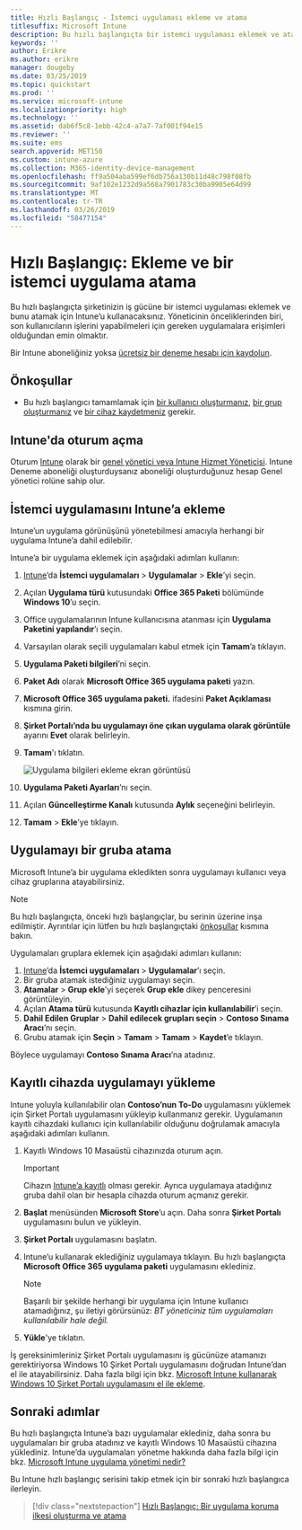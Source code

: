 ```yaml
---
title: Hızlı Başlangıç - İstemci uygulaması ekleme ve atama
titlesuffix: Microsoft Intune
description: Bu hızlı başlangıçta bir istemci uygulaması eklemek ve atamak için Microsoft Intune’u kullanacaksınız.
keywords: ''
author: Erikre
ms.author: erikre
manager: dougeby
ms.date: 03/25/2019
ms.topic: quickstart
ms.prod: ''
ms.service: microsoft-intune
ms.localizationpriority: high
ms.technology: ''
ms.assetid: dab6f5c8-1ebb-42c4-a7a7-7af001f94e15
ms.reviewer: ''
ms.suite: ems
search.appverid: MET150
ms.custom: intune-azure
ms.collection: M365-identity-device-management
ms.openlocfilehash: ff9a504aba599ef6db756a130b11d48c798f08fb
ms.sourcegitcommit: 9af102e1232d9a568a7901783c30ba9905e64d99
ms.translationtype: MT
ms.contentlocale: tr-TR
ms.lasthandoff: 03/26/2019
ms.locfileid: "58477154"
---
```

# <a name="quickstart-add-and-assign-a-client-app"></a>Hızlı Başlangıç: Ekleme ve bir istemci uygulama atama

Bu hızlı başlangıçta şirketinizin iş gücüne bir istemci uygulaması eklemek ve bunu atamak için Intune’u kullanacaksınız. Yöneticinin önceliklerinden biri, son kullanıcıların işlerini yapabilmeleri için gereken uygulamalara erişimleri olduğundan emin olmaktır. 

Bir Intune aboneliğiniz yoksa [ücretsiz bir deneme hesabı için kaydolun](free-trial-sign-up.md).

## <a name="prerequisites"></a>Önkoşullar

- Bu hızlı başlangıcı tamamlamak için [bir kullanıcı oluşturmanız](quickstart-create-user.md), [bir grup oluşturmanız](quickstart-create-group.md) ve [bir cihaz kaydetmeniz](quickstart-setup-auto-enrollment.md) gerekir.

## <a name="sign-in-to-intune"></a>Intune'da oturum açma

Oturum [Intune](https://aka.ms/intuneportal) olarak bir [genel yönetici veya Intune Hizmet Yöneticisi](users-add.md#types-of-administrators). Intune Deneme aboneliği oluşturduysanız aboneliği oluşturduğunuz hesap Genel yönetici rolüne sahip olur.

## <a name="add-the-client-app-to-intune"></a>İstemci uygulamasını Intune’a ekleme

Intune’un uygulama görünüşünü yönetebilmesi amacıyla herhangi bir uygulama Intune’a dahil edilebilir. 

Intune’a bir uygulama eklemek için aşağıdaki adımları kullanın:

1. [Intune](https://aka.ms/intuneportal)’da **İstemci uygulamaları** > **Uygulamalar** > **Ekle**’yi seçin. 
2. Açılan **Uygulama türü** kutusundaki **Office 365 Paketi** bölümünde **Windows 10**’u seçin.
3. Office uygulamalarının Intune kullanıcısına atanması için **Uygulama Paketini yapılandır**’ı seçin.
4. Varsayılan olarak seçili uygulamaları kabul etmek için **Tamam**’a tıklayın.
5. **Uygulama Paketi bilgileri**’ni seçin.
6. **Paket Adı** olarak **Microsoft Office 365 uygulama paketi** yazın.
7. **Microsoft Office 365 uygulama paketi.** ifadesini **Paket Açıklaması** kısmına girin.
8. **Şirket Portalı’nda bu uygulamayı öne çıkan uygulama olarak görüntüle** ayarını **Evet** olarak belirleyin.
9. **Tamam**'ı tıklatın.

    ![Uygulama bilgileri ekleme ekran görüntüsü](media/quickstart-add-assign-app/quickstart-add-assign-app-01.png)

8. **Uygulama Paketi Ayarları**’nı seçin.
9. Açılan **Güncelleştirme Kanalı** kutusunda **Aylık** seçeneğini belirleyin.
10. **Tamam** > **Ekle**’ye tıklayın.

## <a name="assign-the-app-to-a-group"></a>Uygulamayı bir gruba atama

Microsoft Intune’a bir uygulama ekledikten sonra uygulamayı kullanıcı veya cihaz gruplarına atayabilirsiniz.

> [!NOTE]
> Bu hızlı başlangıçta, önceki hızlı başlangıçlar, bu serinin üzerine inşa edilmiştir. Ayrıntılar için lütfen bu hızlı başlangıçtaki [önkoşullar](quickstart-add-assign-app.md#prerequisites) kısmına bakın.

Uygulamaları gruplara eklemek için aşağıdaki adımları kullanın:
1. [Intune](https://aka.ms/intuneportal)’da **İstemci uygulamaları** > **Uygulamalar**’ı seçin. 
2. Bir gruba atamak istediğiniz uygulamayı seçin.   
3. **Atamalar** > **Grup ekle**’yi seçerek **Grup ekle** dikey penceresini görüntüleyin.
4. Açılan **Atama türü** kutusunda **Kayıtlı cihazlar için kullanılabilir**’i seçin. 
5. **Dahil Edilen Gruplar** > **Dahil edilecek grupları seçin** > **Contoso Sınama Aracı**’nı seçin.
6. Grubu atamak için **Seçin** > **Tamam** > **Tamam** > **Kaydet**’e tıklayın.

Böylece uygulamayı **Contoso Sınama Aracı**’na atadınız.

## <a name="install-the-app-on-the-enrolled-device"></a>Kayıtlı cihazda uygulamayı yükleme

Intune yoluyla kullanılabilir olan **Contoso’nun To-Do** uygulamasını yüklemek için Şirket Portalı uygulamasını yükleyip kullanmanız gerekir. Uygulamanın kayıtlı cihazdaki kullanıcı için kullanılabilir olduğunu doğrulamak amacıyla aşağıdaki adımları kullanın.

1. Kayıtlı Windows 10 Masaüstü cihazınızda oturum açın.

    > [!IMPORTANT]
    > Cihazın [Intune’a kayıtlı](quickstart-enroll-windows-device.md) olması gerekir. Ayrıca uygulamaya atadığınız gruba dahil olan bir hesapla cihazda oturum açmanız gerekir.

2. **Başlat** menüsünden **Microsoft Store**’u açın. Daha sonra **Şirket Portalı** uygulamasını bulun ve yükleyin.
3. **Şirket Portalı** uygulamasını başlatın.
4. Intune’u kullanarak eklediğiniz uygulamaya tıklayın. Bu hızlı başlangıçta **Microsoft Office 365 uygulama paketi** uygulamasını eklediniz.

    > [!NOTE]
    > Başarılı bir şekilde herhangi bir uygulama için Intune kullanıcı atamadığınız, şu iletiyi görürsünüz: *BT yöneticiniz tüm uygulamaları kullanılabilir hale değil.*

5. **Yükle**'ye tıklatın.

İş gereksinimleriniz Şirket Portalı uygulamasını iş gücünüze atamanızı gerektiriyorsa Windows 10 Şirket Portalı uygulamasını doğrudan Intune’dan el ile atayabilirsiniz. Daha fazla bilgi için bkz. [Microsoft Intune kullanarak Windows 10 Şirket Portalı uygulamasını el ile ekleme](store-apps-company-portal-app.md).

## <a name="next-steps"></a>Sonraki adımlar

Bu hızlı başlangıçta Intune’a bazı uygulamalar eklediniz, daha sonra bu uygulamaları bir gruba atadınız ve kayıtlı Windows 10 Masaüstü cihazına yüklediniz. Intune’da uygulamaları yönetme hakkında daha fazla bilgi için bkz. [Microsoft Intune uygulama yönetimi nedir?](app-management.md)

Bu Intune hızlı başlangıç serisini takip etmek için bir sonraki hızlı başlangıca ilerleyin.

> [!div class="nextstepaction"]
> [Hızlı Başlangıç: Bir uygulama koruma ilkesi oluşturma ve atama](quickstart-create-assign-app-policy.md)
